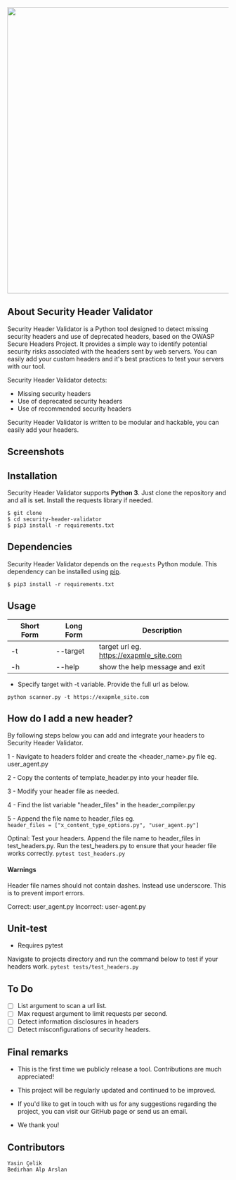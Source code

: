 <img src="" width=650px>

## About Security Header Validator

Security Header Validator is a Python tool designed to detect missing security headers and use of deprecated headers, based on the OWASP Secure Headers Project. 
It provides a simple way to identify potential security risks associated with the headers sent by web servers.
You can easily add your custom headers and it's best practices to test your servers with our tool.

Security Header Validator detects:
 - Missing security headers
 - Use of deprecated security headers
 - Use of recommended security headers

Security Header Validator is written to be modular and hackable, you can easily add your headers.

## Screenshots



## Installation

Security Header Validator supports **Python 3**. Just clone the repository and and all is set. Install the requests library if needed.

```
$ git clone 
$ cd security-header-validator
$ pip3 install -r requirements.txt
```

## Dependencies

Security Header Validator depends on the `requests` Python module. 
This dependency can be installed using [pip](https://pypi.python.org/pypi/pip).
```
$ pip3 install -r requirements.txt
```

## Usage

Short Form    | Long Form | Description
------------- |-----------|-------------
-t            | --target  | target url eg. https://exapmle_site.com
-h            | --help    | show the help message and exit


* Specify target with -t variable. Provide the full url as below.

`python scanner.py -t https://exapmle_site.com`

## How do I add a new header?

By following steps below you can add and integrate your headers to Security Header Validator.

1 - Navigate to headers folder and create the <header_name>.py file eg. user_agent.py

2 - Copy the contents of template_header.py into your header file.

3 - Modify your header file as needed.

4 - Find the list variable "header_files" in the header_compiler.py

5 - Append the file name to header_files eg.   
    ```
    header_files = ["x_content_type_options.py", "user_agent.py"]
    ```

Optinal: Test your headers. Append the file name to header_files in test_headers.py. 
Run the test_headers.py to ensure that your header file works correctly. 
    ```
    pytest test_headers.py
    ```

#### Warnings
Header file names should not contain dashes. Instead use underscore. This is to prevent import errors.

Correct: user_agent.py
Incorrect: user-agent.py


## Unit-test

* Requires pytest

Navigate to projects directory and run the command below to test if your
headers work.
`pytest tests/test_headers.py`

## To Do

- [ ] List argument to scan a url list.
- [ ] Max request argument to limit requests per second.
- [ ] Detect information disclosures in headers
- [ ] Detect misconfigurations of security headers.

## Final remarks
- This is the first time we publicly release a tool. Contributions are much appreciated!

- This project will be regularly updated and continued to be improved.

- If you'd like to get in touch with us for any suggestions regarding the project, you can visit our GitHub page or send us an email.

- We thank you!

## Contributors
```
Yasin Çelik
Bedirhan Alp Arslan
```
